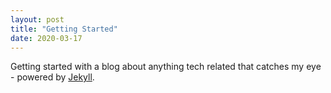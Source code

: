 ```yaml
---
layout: post
title: "Getting Started"
date: 2020-03-17
---
```


Getting started with a blog about anything tech related that catches my eye - powered by [Jekyll](http://jekyllrb.com).